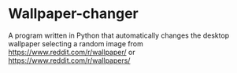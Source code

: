 # Wallpaper-changer
A program written in Python that automatically changes the desktop wallpaper selecting a random image from https://www.reddit.com/r/wallpaper/ or  https://www.reddit.com/r/wallpapers/
